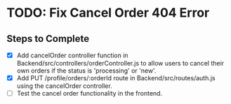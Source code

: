 # TODO: Fix Cancel Order 404 Error

## Steps to Complete
- [x] Add cancelOrder controller function in Backend/src/controllers/orderController.js to allow users to cancel their own orders if the status is 'processing' or 'new'.
- [x] Add PUT /profile/orders/:orderId route in Backend/src/routes/auth.js using the cancelOrder controller.
- [ ] Test the cancel order functionality in the frontend.
